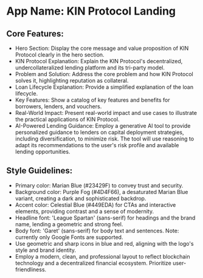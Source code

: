 # **App Name**: KIN Protocol Landing

## Core Features:

- Hero Section: Display the core message and value proposition of KIN Protocol clearly in the hero section.
- KIN Protocol Explanation: Explain the KIN Protocol's decentralized, undercollateralized lending platform and its tri-party model.
- Problem and Solution: Address the core problem and how KIN Protocol solves it, highlighting reputation as collateral.
- Loan Lifecycle Explanation: Provide a simplified explanation of the loan lifecycle.
- Key Features: Show a catalog of key features and benefits for borrowers, lenders, and vouchers.
- Real-World Impact: Present real-world impact and use cases to illustrate the practical applications of KIN Protocol.
- AI-Powered Lending Guidance: Employ a generative AI tool to provide personalized guidance to lenders on capital deployment strategies, including diversification, to minimize risk. The tool will use reasoning to adapt its recommendations to the user's risk profile and available lending opportunities.

## Style Guidelines:

- Primary color: Marian Blue (#23429F) to convey trust and security.
- Background color: Purple Fog (#4D4F66), a desaturated Marian Blue variant, creating a dark and sophisticated backdrop.
- Accent color: Celestial Blue (#449EDA) for CTAs and interactive elements, providing contrast and a sense of modernity.
- Headline font: 'League Spartan' (sans-serif) for headings and the brand name, lending a geometric and strong feel.
- Body font: 'Garet' (sans-serif) for body text and sentences. Note: currently only Google Fonts are supported.
- Use geometric and sharp icons in blue and red, aligning with the logo's style and brand identity.
- Employ a modern, clean, and professional layout to reflect blockchain technology and a decentralized financial ecosystem. Prioritize user-friendliness.